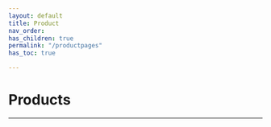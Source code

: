 ```yaml
---
layout: default
title: Product
nav_order: 
has_children: true
permalink: "/productpages"
has_toc: true

---
```

# Products
-----